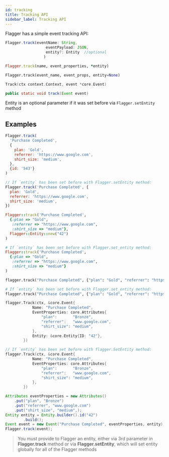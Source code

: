 ```yaml
---
id: tracking
title: Tracking API
sidebar_label: Tracking API
---
```


Flagger has a simple event tracking API:

<!--DOCUSAURUS_CODE_TABS-->
<!--Javascript-->

```javascript
Flagger.track(eventName: String,
                  eventPayload: JSON,
                  entity?: Entity  //optional
                 )
```

<!--Ruby-->

```ruby
Flagger.track(name, event_properties, *entity)
```

<!--Python-->

```python
Flagger.track(event_name, event_props, entity=None)
```

<!--Go-->

```go
Track(ctx context.Context, event *core.Event)
```

<!--Java-->

```java
public static void track(Event event)
```

<!--END_DOCUSAURUS_CODE_TABS-->

Entity is an optional parameter if it was set before via `Flagger.setEntity` method

## Examples

<!--DOCUSAURUS_CODE_TABS-->
<!--Javascript-->

```js
Flagger.track(
  'Purchase Completed',
  {
    plan: 'Gold',
    referrer: 'https://www.google.com',
    shirt_size: 'medium',
  },
  {id: '543'}
)

// If `entity` has been set before with Flagger.setEntity method:
Flagger.track('Purchase Completed', {
  plan: 'Gold',
  referrer: 'https://www.google.com',
  shirt_size: 'medium',
})
```

<!--Ruby-->

```ruby
Flagger::track('Purchase Completed',
  {:plan => "Gold",
   :referrer => "https://www.google.com",
   :shirt_size => "medium"},
  Flagger::Entity::new("42")
)

# If `entity` has been set before with Flagger.set_entity method:
Flagger::track('Purchase Completed',
  {:plan => "Gold",
   :referrer => "https://www.google.com",
   :shirt_size => "medium"}
)
```

<!--Python-->

```python
flagger.track("Purchase Completed", {"plan": "Gold", "referrer": "https://www.google.com", "shirt_size": "medium"}, {"id": "543"})

# If `entity` has been set before with Flagger.set_entity method:
flagger.track("Purchase Completed", {"plan": "Gold", "referrer": "https://www.google.com", "shirt_size": "medium"})
```

<!--Go-->

```go
flagger.Track(ctx, &core.Event{
			Name: "Purchase Completed",
			EventProperties: core.Attributes{
				"plan":       "Bronze",
				"referrer":   "www.google.com",
				"shirt_size": "medium",
			},
			Entity: &core.Entity{ID: "42"},
		})

// If `entity` has been set before with flagger.SetEntity method:
flagger.Track(ctx, &core.Event{
			Name: "Purchase Completed",
			EventProperties: core.Attributes{
				"plan":       "Bronze",
				"referrer":   "www.google.com",
				"shirt_size": "medium",
			},
		})
```

<!--Java-->

```java
Attributes eventProperties = new Attributes()
    .put("plan", "Bronze")
    .put("referrer", "www.google.com")
    .put("shirt_size", "medium",);
Entity entity = Entity.builder().id("42")
        .build();
Event event = new Event("Purchase Completed", eventProperties, entity);
Flagger.track(event);
```

<!--END_DOCUSAURUS_CODE_TABS-->

> You must provide to Flagger an entity, either via 3rd parameter in **Flagger.track** method or via **Flagger.setEntity**, which will set
> entity globally for all of the Flagger methods
